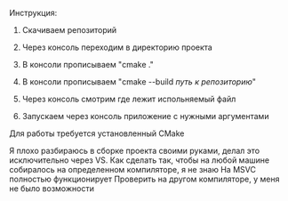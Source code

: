 Инструкция:

1) Скачиваем репозиторий

2) Через консоль переходим в директорию проекта

3) В консоли прописываем "cmake ."

4) В консоли прописываем "cmake --build *путь к репозиторию*"

5) Через консоль смотрим где лежит испольняемый файл

6) Запускаем через консоль приложение с нужными аргументами

Для работы требуется установленный CMake


Я плохо разбираюсь в сборке проекта своими руками, делал это исключительно через VS. Как сделать так, чтобы на любой машине собиралось на определенном компиляторе, я не знаю
На MSVC полностью функционирует
Проверить на другом компиляторе, у меня не было возможности

